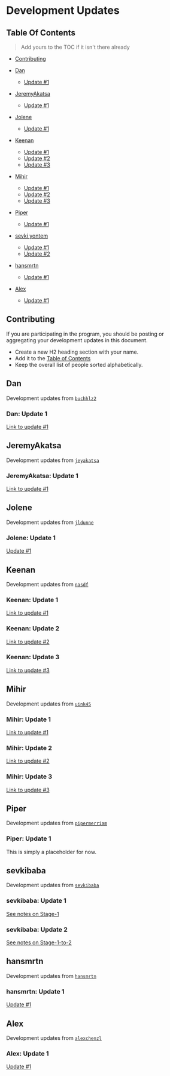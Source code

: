 # Development Updates

## Table Of Contents

> Add yours to the TOC if it isn't there already

- [Contributing](#contributing)

- [Dan](#dan)
    - [Update #1](#dan-update-1)

- [JeremyAkatsa](#jeremyakatsa)
    - [Update #1](#jeremyakatsa-update-1)

- [Jolene](#jolene)
    - [Update #1](#jolene-update-1)

- [Keenan](#keenan)
    - [Update #1](#keenan-update-1)
    - [Update #2](#keenan-update-2)
    - [Update #3](#keenan-update-3)
   
- [Mihir](#mihir)
    - [Update #1](#mihir-update-1)
    - [Update #2](#mihir-update-2)
    - [Update #3](#mihir-update-3)

- [Piper](#piper)
    - [Update #1](#piper-update-1)

- [sevki yontem](#sevkibaba)
    - [Update #1](#sevkibaba-update-1)
    - [Update #2](#sevkibaba-update-2)

- [hansmrtn](#hansmrtn)
    - [Update #1](#hansmrtn-update-1)

- [Alex](#alex)
    - [Update #1](#alex-update-1)

## Contributing

If you are participating in the program, you should be posting or aggregating
your development updates in this document.

- Create a new H2 heading section with your name.
- Add it to the [Table of Contents](#table-of-contents)
- Keep the overall list of people sorted alphabetically.

## Dan
Development updates from [`buchhlz2`](https://github.com/buchhlz2/)

### Dan: Update 1
[Link to update #1](https://hackmd.io/@dtb/Sk0Q0GW4K)

## JeremyAkatsa

Development updates from [`jeyakatsa`](https://github.com/jeyakatsa)

### JeremyAkatsa: Update 1

[Link to update #1](./notes/jeremyakatsa/Update-1.md)

## Jolene

Development updates from [`jldunne`](https://github.com/jldunne)

### Jolene: Update 1
[Update #1](./notes/jldunne/development-updates/development-update-1.md)

## Keenan

Development updates from [`nasdf`](https://github.com/nasdf)

### Keenan: Update 1

[Link to update #1](https://hackmd.io/@nasdf/SJ-TiK3VF)

### Keenan: Update 2

[Link to update #2](https://hackmd.io/@nasdf/rJq_p5lUt)

### Keenan: Update 3

[Link to update #3](https://hackmd.io/@nasdf/HypqsYHwF)

## Mihir

Development updates from [`uink45`](https://github.com/uink45)

### Mihir: Update 1

[Link to update #1](https://hackmd.io/@7s45VWTfS62Y7oet2jJOgQ/HyT36Tk4t)

### Mihir: Update 2
[Link to update #2](https://hackmd.io/@7s45VWTfS62Y7oet2jJOgQ/BJGLmTe8F)

### Mihir: Update 3
[Link to update #3](https://hackmd.io/@7s45VWTfS62Y7oet2jJOgQ/By_dQU1vY)

## Piper

Development updates from [`pipermerriam`](https://github.com/pipermerriam/)

### Piper: Update 1

This is simply a placeholder for now.

## sevkibaba

Development updates from [`sevkibaba`](https://github.com/sevkibaba/)

### sevkibaba: Update 1

[See notes on Stage-1](./notes/sevki/Stage-1-Notes.md)

### sevkibaba: Update 2

[See notes on Stage-1-to-2](./notes/sevki/Stage-1-to-2-Notes.md)

## hansmrtn 

Development updates from [`hansmrtn`](https://github.com/hansmrtn/)

### hansmrtn: Update 1

[Update #1](https://hackmd.io/@hansmrtn/Hyytr4ZVF)

## Alex 

Development updates from [`alexchenzl`](https://github.com/alexchenzl/)

### Alex: Update 1

[Update #1](https://hackmd.io/@alexchenzl/rkXcGporF)
